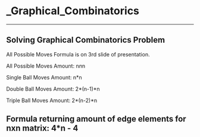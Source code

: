 # _Graphical_Combinatorics
------------------------------------------------------------------------------------------------------------
Solving Graphical Combinatorics Problem  
------------------------------------------------------------------------------------------------------------
All Possible Moves Formula is on 3rd slide of presentation. 

All Possible Moves Amount: 
n*n*n

Single Ball Moves Amount:
n*n

Double Ball Moves Amount:
2*(n-1)*n

Triple Ball Moves Amount:
2*(n-2)*n

Formula returning amount of edge elements for nxn matrix:
4*n - 4
------------------------------------------------------------------------------------------------------------
